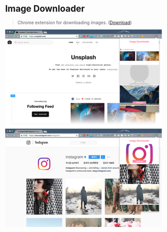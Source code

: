# Image Downloader
> Chrome extension for downloading images. ([Download](chrome.google.com/webstore/detail/image-downloader/fadkffkdccpljkdhnbgkdjphlofgideg))

<img src="https://github.com/wonism/image-downloader/blob/master/image-downloader.png" /><br />
<img src="https://github.com/wonism/image-downloader/blob/master/image-downloader-2.png" />

